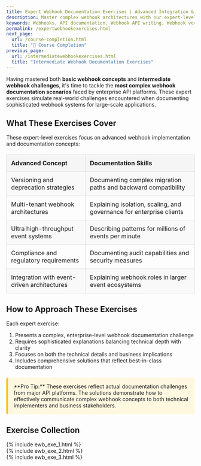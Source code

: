 ```yaml
---
title: Expert Webhook Documentation Exercises | Advanced Integration & Enterprise-Scale Solutions
description: Master complex webhook architectures with our expert-level exercises. Tackle versioning strategies, high-throughput systems, multi-tenant architectures, and enterprise compliance requirements.
keywords: Webhooks, API documentation, Webhook API writing, Webhook versioning, Webhook architecture, Enterprise webhooks, Webhook compliance, Multi-tenant webhooks, Webhook governance, Webhook patterns, API technical writing, Advanced webhook patterns, Webhook deprecation, Webhook migration, High-throughput webhooks
permalink: /expertwebhookexercises.html
next_page:
  url: /course-completion.html
  title: "🎉 Course Completion"
previous_page:
  url: /intermediatewebhookexercises.html
  title: "Intermediate Webhook Documentation Exercises"
---
```


Having mastered both **basic webhook concepts** and **intermediate webhook challenges**, it's time to tackle the **most complex webhook documentation scenarios** faced by enterprise API platforms. These expert exercises simulate real-world challenges encountered when documenting sophisticated webhook systems for large-scale applications.

## What These Exercises Cover

These expert-level exercises focus on advanced webhook implementation and documentation concepts:

<div class="feature-table">
<table>
  <tr>
    <th>Advanced Concept</th>
    <th>Documentation Skills</th>
  </tr>
  <tr>
    <td>Versioning and deprecation strategies</td>
    <td>Documenting complex migration paths and backward compatibility</td>
  </tr>
  <tr>
    <td>Multi-tenant webhook architectures</td>
    <td>Explaining isolation, scaling, and governance for enterprise clients</td>
  </tr>
  <tr>
    <td>Ultra high-throughput event systems</td>
    <td>Describing patterns for millions of events per minute</td>
  </tr>
  <tr>
    <td>Compliance and regulatory requirements</td>
    <td>Documenting audit capabilities and security measures</td>
  </tr>
  <tr>
    <td>Integration with event-driven architectures</td>
    <td>Explaining webhook roles in larger event ecosystems</td>
  </tr>
</table>
</div>


<script async src="https://pagead2.googlesyndication.com/pagead/js/adsbygoogle.js?client=ca-pub-7149683584202371"
      crossorigin="anonymous"></script>
  <!-- AddTitleOne -->
  <ins class="adsbygoogle"
      style="display:block"
      data-ad-client="ca-pub-7149683584202371"
      data-ad-slot="7422872052"
      data-ad-format="auto"
      data-full-width-responsive="true"></ins>
  <script>
      (adsbygoogle = window.adsbygoogle || []).push({});
  </script>

## How to Approach These Exercises

Each expert exercise:

1. Presents a complex, enterprise-level webhook documentation challenge
2. Requires sophisticated explanations balancing technical depth with clarity
3. Focuses on both the technical details and business implications
4. Includes comprehensive solutions that reflect best-in-class documentation

<div class="note-box" markdown="1">
**Pro Tip:** These exercises reflect actual documentation challenges from major API platforms. The solutions demonstrate how to effectively communicate complex webhook concepts to both technical implementers and business stakeholders.
</div>

<script async src="https://pagead2.googlesyndication.com/pagead/js/adsbygoogle.js?client=ca-pub-7149683584202371"
      crossorigin="anonymous"></script>
  <!-- AddTitleOne -->
  <ins class="adsbygoogle"
      style="display:block"
      data-ad-client="ca-pub-7149683584202371"
      data-ad-slot="7422872052"
      data-ad-format="auto"
      data-full-width-responsive="true"></ins>
  <script>
      (adsbygoogle = window.adsbygoogle || []).push({});
  </script>

## Exercise Collection

{% include ewb_exe_1.html %} <br>
{% include ewb_exe_2.html %} <br>
{% include ewb_exe_3.html %}

<style>
.info-box {
  background-color: #e3f2fd;
  border-left: 5px solid #2196F3;
  padding: 15px;
  margin: 20px 0;
  border-radius: 5px;
}

.note-box {
  background-color: #fff8e1;
  border-left: 5px solid #ffc107;
  padding: 15px;
  margin: 20px 0;
  border-radius: 5px;
}

.feature-table table {
  width: 100%;
  border-collapse: collapse;
  margin: 20px 0;
}

.feature-table th {
  background-color: #f5f5f5;
  border: 1px solid #ddd;
  padding: 12px;
  text-align: left;
}

.feature-table td {
  border: 1px solid #ddd;
  padding: 12px;
}

.feature-table tr:nth-child(even) {
  background-color: #f9f9f9;
}
</style>

